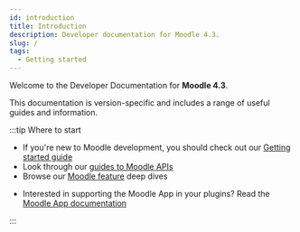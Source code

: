 ```yaml
---
id: introduction
title: Introduction
description: Developer documentation for Moodle 4.3.
slug: /
tags:
  - Getting started
---
```


Welcome to the Developer Documentation for **Moodle 4.3**.

This documentation is version-specific and includes a range of useful guides and information.

:::tip Where to start

- If you're new to Moodle development, you should check out our [Getting started guide](/general/development/gettingstarted)
- Look through our [guides to Moodle APIs](./apis.md)
- Browse our [Moodle feature](./guides.md) deep dives
<!--- You may want to read the [Release notes](/general/releases/4.3) for Moodle 4.3-->
- Interested in supporting the Moodle App in your plugins? Read the [Moodle App documentation](/general/app)

:::
